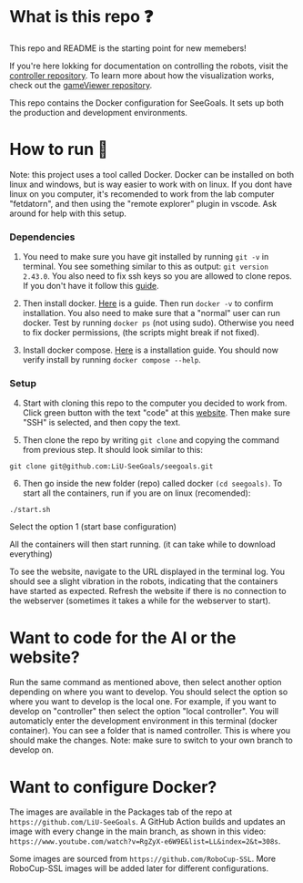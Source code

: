# What is this repo ❓

This repo and README is the starting point for new memebers!

If you're here lokking for documentation on controlling the robots, visit the [controller repository](https://github.com/LiU-SeeGoals/controller). To learn more about how the visualization works, check out the [gameViewer repository](https://github.com/LiU-SeeGoals/GameViewer).

This repo contains the Docker configuration for SeeGoals. It sets up both the production and development environments.

# How to run 🚀

Note: this project uses a tool called Docker. Docker can be installed on both linux and windows, but is way easier to work with on linux. If you dont have linux on you computer, it's recomended to work from the lab computer "fetdatorn", and then using the "remote explorer" plugin in vscode. Ask around for help with this setup.

### Dependencies
1. You need to make sure you have git installed by running ```git -v``` in terminal. You see something similar to this as output: ```git version 2.43.0```. You also need to fix ssh keys so you are allowed to clone repos. If you don't have it follow this [guide](https://docs.github.com/en/authentication/connecting-to-github-with-ssh/adding-a-new-ssh-key-to-your-github-account).

2. Then install docker. [Here](https://docs.docker.com/engine/install/ubuntu/) is a guide. Then run ```docker -v``` to confirm installation. You also need to make sure that a "normal" user can run docker. Test by running ```docker ps``` (not using sudo). Otherwise you need to fix docker permissions, (the scripts might break if not fixed).

3. Install docker compose. [Here](https://docs.docker.com/compose/install/linux/) is a installation guide. You should now verify install by running ```docker compose --help```.

### Setup
4. Start with cloning this repo to the computer you decided to work from. Click green button with the text "code" at this [website](https://github.com/LiU-SeeGoals/seegoals). Then make sure "SSH" is selected, and then copy the text. 

5. Then clone the repo by writing `git clone` and copying the command from previous step. It should look similar to this:

```
git clone git@github.com:LiU-SeeGoals/seegoals.git
```

6. Then go inside the new folder (repo) called docker `(cd seegoals)`. To start all the containers, run if you are on linux (recomended):

```
./start.sh
```

Select the option 1 (start base configuration)

All the containers will then start running. (it can take while to download everything)

To see the website, navigate to the URL displayed in the terminal log. You should see a slight vibration in the robots, indicating that the containers have started as expected. Refresh the website if there is no connection to the webserver (sometimes it takes a while for the webserver to start).

# Want to code for the AI or the website?

Run the same command as mentioned above, then select another option depending on where you want to develop. You should select the option so where you want to develop is the local one. For example, if you want to develop on "controller" then select the option "local controller". You will automaticly enter the development environment in this terminal (docker container). You can see a folder that is named controller. This is where you should make the changes. Note: make sure to switch to your own branch to develop on.

# Want to configure Docker?

The images are available in the Packages tab of the repo at ```https://github.com/LiU-SeeGoals```. A GitHub Action builds and updates an image with every change in the main branch, as shown in this video: ```https://www.youtube.com/watch?v=RgZyX-e6W9E&list=LL&index=2&t=308s```.

Some images are sourced from ```https://github.com/RoboCup-SSL```. More RoboCup-SSL images will be added later for different configurations.
